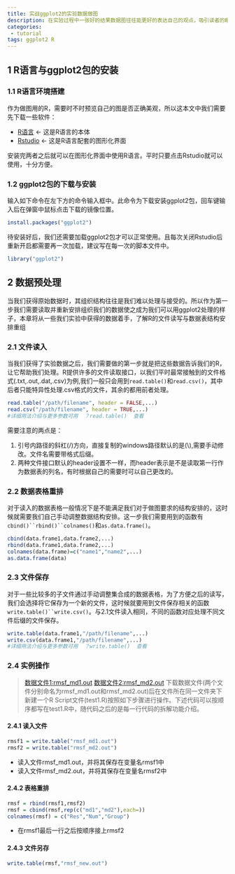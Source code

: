 ```yaml
---
title: 实战ggplot2的实验数据做图
description: 在实验过程中一张好的结果数据图往往能更好的表达自己的观点，吸引读者的眼球，同时给与别人高端的感觉。本文将从计算生物模拟实验的结果出发做图，浅析R语言的ggplot2包如何制作一张美观的实验图片。
categories:
 - tutorial
tags: ggplot2 R
---
```


## 1 R语言与ggplot2包的安装
### 1.1 R语言环境搭建
作为做图用的R，需要时不时预览自己的图是否正确美观，所以这本文中我们需要先下载一些软件：
 - [R语言](https://mirrors.ustc.edu.cn/CRAN/) <- 这是R语言的本体
 - [Rstudio](https://www.rstudio.com/products/rstudio/download/) <- 这是R语言配套的图形化界面

安装完两者之后就可以在图形化界面中使用R语言。平时只要点击Rstudio就可以使用，十分方便。
### 1.2 ggplot2包的下载与安装
输入如下命令在左下方的命令输入框中。此命令为下载安装ggplot2包，回车键输入后在弹窗中鼠标点击下载的镜像位置。
```R
install.packages("ggplot2")
```
待安装好后，我们还需要加载ggplot2包才可以正常使用。且每次关闭Rstudio后重新开启都需要再一次加载，建议写在每一次的脚本文件中。
```R
library("ggplot2")
```

## 2 数据预处理
当我们获得原始数据时，其组织结构往往是我们难以处理与接受的。所以作为第一步我们需要读取并重新安排组织我们的数据使之成为我们可以用ggplot2处理的样子，本章将从一些我们实验中获得的数据着手，了解R的文件读写与数据表结构安排重组
### 2.1 文件读入
当我们获得了实验数据之后，我们需要做的第一步就是把这些数据告诉我们的R，让它帮助我们处理。R提供许多的文件读取接口，以我们平时最常接触到的文件格式(.txt,.out,.dat,.csv)为例,我们一般只会用到`read.table()`和`read.csv()`，其中后者只能特异性处理.csv格式的文件，其余的都用前者处理。
```R
read.table("/path/filename", header = FALSE,...)
read.csv("/path/filename", header = TRUE,...)
#详细用法介绍与更多参数可用  ？read.table()  查看
```
需要注意的两点是：
1. 引号内路径的斜杠(/)方向，直接复制的windows路径默认的是(\\),需要手动修改。文件名需要带格式后缀。
2. 两种文件接口默认的header设置不一样，而header表示是不是读取第一行作为数据表的列名，有时根据自己的需要时可以自己更改的。

### 2.2 数据表格重排
对于读入的数据表格一般情况下是不能满足我们对于做图要求的结构安排的，这时候就需要我们自己手动调整数据结构安排。这一步我们需要用到的函数有`cbind()``rbind()``colnames()`和`as.data.frame()`。
```R
cbind(data.frame1,data.frame2,...)
rbind(data.frame1,data.frame2,...)
colnames(data.frame)=c("name1","name2",...)
as.data.frame(data)
```
### 2.3 文件保存
对于一些比较多的子文件通过手动调整集合成的数据表格，为了方便之后的读写，我们会选择将它保存为一个新的文件，这时候就要用到文件保存相关的函数`write.table()``write.csv()`。与2.1文件读入相同，不同的函数对应处理不同文件后缀的文件保存。
```R
write.table(data.frame1,"/path/filename",...)
write.csv(data.frame1,"/path/filename",...)
#详细用法介绍与更多参数可用  ？write.table()  查看
```
### 2.4 实例操作
> [数据文件1:rmsf_md1.out](/source/ggplot2/rmsf_md1.out)
> [数据文件2:rmsf_md2.out](/source/ggplot2/rmsf_md2.out)
下载数据文件(两个文件分别命名为rmsf_md1.out和rmsf_md2.out)后在文件所在同一文件夹下新建一个R Script文件(test1.R)按照如下步骤进行操作。下述代码可以按顺序都写在test1.R中，随代码之后的是每一行代码的拆解功能介绍。
#### 2.4.1 读入文件
```R
rmsf1 = write.table("rmsf_md1.out")
rmsf2 = write.table("rmsf_md2.out")
```
 - 读入文件rmsf_md1.out，并将其保存在变量名rmsf1中
 - 读入文件rmsf_md2.out，并将其保存在变量名rmsf2中

#### 2.4.2 表格重排
```R
rmsf = rbind(rmsf1,rmsf2)
rmsf = cbind(rmsf,rep(c("md1","md2"),each=))
colnames(rmsf) = c("Res","Num","Group")
```
 - 在rmsf1最后一行之后按顺序接上rmsf2

#### 2.4.3 文件另存
```R
write.table(rmsf,"rmsf_new.out")
```
